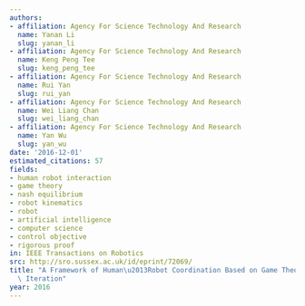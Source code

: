 ```yaml
---
authors:
- affiliation: Agency For Science Technology And Research
  name: Yanan Li
  slug: yanan_li
- affiliation: Agency For Science Technology And Research
  name: Keng Peng Tee
  slug: keng_peng_tee
- affiliation: Agency For Science Technology And Research
  name: Rui Yan
  slug: rui_yan
- affiliation: Agency For Science Technology And Research
  name: Wei Liang Chan
  slug: wei_liang_chan
- affiliation: Agency For Science Technology And Research
  name: Yan Wu
  slug: yan_wu
date: '2016-12-01'
estimated_citations: 57
fields:
- human robot interaction
- game theory
- nash equilibrium
- robot kinematics
- robot
- artificial intelligence
- computer science
- control objective
- rigorous proof
in: IEEE Transactions on Robotics
src: http://sro.sussex.ac.uk/id/eprint/72069/
title: "A Framework of Human\u2013Robot Coordination Based on Game Theory and Policy\
  \ Iteration"
year: 2016
---
```

